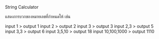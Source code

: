 String Calculator

แสดงการบวกของหมายเลขที่กำหนดให้ เช่น

input 1 > output 1
input 2 > output 2
input 3 > output 3
input 2,3 > output 5
input 3,3 > output 6
input 3,5,10 > output 18
input 10,100,1000 > output 1110 